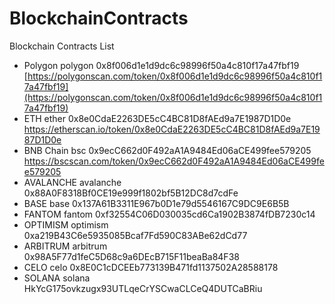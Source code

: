 # BlockchainContracts
Blockchain Contracts List

*  Polygon  polygon  0x8f006d1e1d9dc6c98996f50a4c810f17a47fbf19  [https://polygonscan.com/token/0x8f006d1e1d9dc6c98996f50a4c810f17a47fbf19](https://polygonscan.com/token/0x8f006d1e1d9dc6c98996f50a4c810f17a47fbf19)
*  ETH   ether  0x8e0CdaE2263DE5cC4BC81D8fAEd9a7E1987D1D0e  https://etherscan.io/token/0x8e0CdaE2263DE5cC4BC81D8fAEd9a7E1987D1D0e
*  BNB Chain  bsc 0x9ecC662d0F492aA1A9484Ed06aCE499fee579205  https://bscscan.com/token/0x9ecC662d0F492aA1A9484Ed06aCE499fee579205
*  AVALANCHE   avalanche  0x88A0F8318Bf0CE19e999f1802bf5B12DC8d7cdFe
*  BASE   base  0x137A61B3311E967b0D1e79d5546167C9DC9E6B5B
*  FANTOM   fantom  0xf32554C06D030035cd6Ca1902B3874fDB7230c14
*  OPTIMISM   optimism  0xa219B43C6e5935085Bcaf7Fd590C83ABe62dCd77
*  ARBITRUM   arbitrum  0x98A5F77d1feC5D68c9a6DEcB715F11beaBa84F38
*  CELO   celo  0x8E0C1cDCEEb773139B471fd1137502A28588178
*  SOLANA   solana  HkYcG175ovkzugx93UTLqeCrYSCwaCLCeQ4DUTCaBRiu
